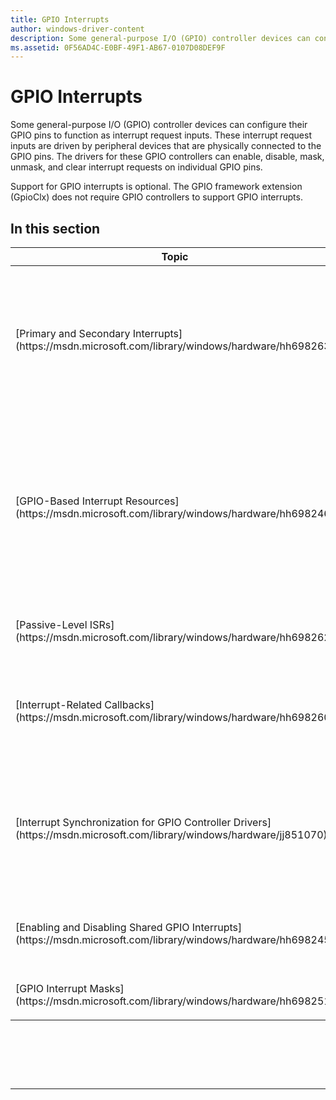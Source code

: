 ```yaml
---
title: GPIO Interrupts
author: windows-driver-content
description: Some general-purpose I/O (GPIO) controller devices can configure their GPIO pins to function as interrupt request inputs.
ms.assetid: 0F56AD4C-E0BF-49F1-AB67-0107D08DEF9F
---
```


# GPIO Interrupts


Some general-purpose I/O (GPIO) controller devices can configure their GPIO pins to function as interrupt request inputs. These interrupt request inputs are driven by peripheral devices that are physically connected to the GPIO pins. The drivers for these GPIO controllers can enable, disable, mask, unmask, and clear interrupt requests on individual GPIO pins.

Support for GPIO interrupts is optional. The GPIO framework extension (GpioClx) does not require GPIO controllers to support GPIO interrupts.

## In this section


<table>
<colgroup>
<col width="50%" />
<col width="50%" />
</colgroup>
<thead>
<tr class="header">
<th>Topic</th>
<th>Description</th>
</tr>
</thead>
<tbody>
<tr class="odd">
<td><p>[Primary and Secondary Interrupts](https://msdn.microsoft.com/library/windows/hardware/hh698263)</p></td>
<td><p>GPIO interrupt handling is inherently a two-stage process. The interrupt from the general-purpose I/O (GPIO) controller, which causes the GPIO framework extension (GpioClx) interrupt service routine (ISR) to run, is called the <em>primary interrupt</em>. This ISR maps the interrupting GPIO pin to a global system interrupt (GSI), and passes this GSI to the hardware abstraction layer (HAL). The HAL generates a <em>secondary interrupt</em> to run a second ISR that is logically connected to the GPIO pin through this GSI. This process is shown in the diagram in [GPIO Driver Support Overview](https://msdn.microsoft.com/library/windows/hardware/hh439512#gpio-block-diagram).</p></td>
</tr>
<tr class="even">
<td><p>[GPIO-Based Interrupt Resources](https://msdn.microsoft.com/library/windows/hardware/hh698246)</p></td>
<td><p>Drivers for peripheral devices that send interrupts to general-purpose I/O (GPIO) pins acquire GPIO interrupts as abstract Windows interrupt resources. [Kernel-mode driver framework](https://msdn.microsoft.com/library/windows/hardware/ff544296) (KMDF) drivers receive these resources through their [<em>EvtDevicePrepareHardware</em>](https://msdn.microsoft.com/library/windows/hardware/ff540880) event callback functions. [User-mode driver framework](https://msdn.microsoft.com/library/windows/hardware/ff560442) (UMDF) drivers receive them through their [<strong>IPnpCallbackHardware2::OnPrepareHardware</strong>](https://msdn.microsoft.com/library/windows/hardware/ff556766) methods.</p></td>
</tr>
<tr class="odd">
<td><p>[Passive-Level ISRs](https://msdn.microsoft.com/library/windows/hardware/hh698262)</p></td>
<td><p>Starting with Windows 8, kernel-mode driver framework (KMDF) and user-mode driver framework (UMDF) drivers can, as an option, register their interrupt service routines (ISRs) to run at passive level.</p></td>
</tr>
<tr class="even">
<td><p>[Interrupt-Related Callbacks](https://msdn.microsoft.com/library/windows/hardware/hh698260)</p></td>
<td><p>As an option, the driver for a general-purpose I/O (GPIO) controller can provide support for GPIO interrupts. To support GPIO interrupts, a GPIO controller driver implements a set of callback functions to manage these interrupts. The driver includes pointers to these callback functions in the registration packet that the driver supplies when it registers itself as a client of GPIO framework extension (GpioClx).</p></td>
</tr>
<tr class="odd">
<td><p>[Interrupt Synchronization for GPIO Controller Drivers](https://msdn.microsoft.com/library/windows/hardware/jj851070)</p></td>
<td><p>GPIO controller drivers can call the [<strong>GPIO_CLX_AcquireInterruptLock</strong>](https://msdn.microsoft.com/library/windows/hardware/hh439482) and [<strong>GPIO_CLX_ReleaseInterruptLock</strong>](https://msdn.microsoft.com/library/windows/hardware/hh439494) methods to acquire and release interrupt locks that are implemented internally by the GPIO framework extension (GpioClx). Driver code that runs at IRQL = PASSIVE_LEVEL can call these methods to synchronize to the interrupt service routine (ISR) in GpioClx. GpioClx dedicates a separate interrupt lock to each bank of pins in the GPIO controller.</p></td>
</tr>
<tr class="even">
<td><p>[Enabling and Disabling Shared GPIO Interrupts](https://msdn.microsoft.com/library/windows/hardware/hh698245)</p></td>
<td><p>In some cases, interrupt request lines from two or more peripheral devices might connect to the same physical general-purpose I/O (GPIO) pin. The GPIO pin for a shared interrupt line is typically configured for level-triggered interrupts.</p></td>
</tr>
<tr class="odd">
<td><p>[GPIO Interrupt Masks](https://msdn.microsoft.com/library/windows/hardware/hh698251)</p></td>
<td><p>General-purpose I/O (GPIO) pins that are configured as interrupt inputs can be masked and unmasked in addition to being enabled and disabled.</p></td>
</tr>
</tbody>
</table>

 

 

 


--------------------


